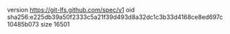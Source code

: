 version https://git-lfs.github.com/spec/v1
oid sha256:e225db39a50f2333c5a21f39d493d8a32dc1c3b33d4168ce8ed697c10485b073
size 16501
